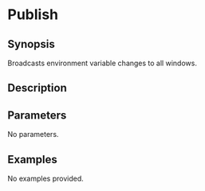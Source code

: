 # Publish

## Synopsis

Broadcasts environment variable changes to all windows.

## Description



## Parameters
No parameters.
## Examples
No examples provided.
